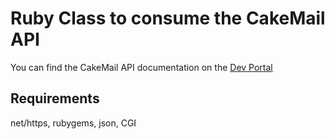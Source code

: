 # Ruby Class to consume the CakeMail API

You can find the CakeMail API documentation on the [Dev Portal](http://dev.cakemail.com)

## Requirements

net/https, rubygems, json, CGI